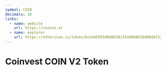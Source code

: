 ```yaml
---
symbol: COIN
decimals: 18
links:
  - name: website
    url: https://coinve.st
  - name: explorer
    url: https://etherscan.io/token/0x5e8F855966D638135a968861E80DdA722291B06d
---
```


# Coinvest COIN V2 Token
